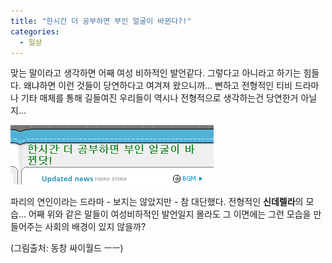 ```yaml
---
title: "한시간 더 공부하면 부인 얼굴이 바뀐다?!"
categories:
  - 일상
---
```


맞는 말이라고 생각하면 어째 여성 비하적인 발언같다. 그렇다고 아니라고 하기는 힘들다. 왜냐하면 이런 것들이 당연하다고 여겨져 왔으니까... 뻔하고 전형적인 티비 드라마나 기타 매체를 통해 길들여진 우리들이 역시나 전형적으로 생각하는건 당연한거 아닐지...  

![](/assets/images/posts/2005/05/gk200000000076.png)  
  
파리의 연인이라는 드라마 - 보지는 않았지만 - 참 대단했다. 전형적인 **신데렐라**의 모습... 어째 위와 같은 말들이 여성비하적인 발언일지 몰라도 그 이면에는 그런 모습을 만들어주는 사회의 배경이 있지 않을까?  

(그림출처: 동창 싸이월드 ㅡㅡ)
